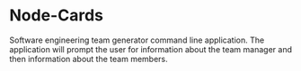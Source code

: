 # Node-Cards
Software engineering team generator command line application. The application will prompt the user for information about the team manager and then information about the team members.
